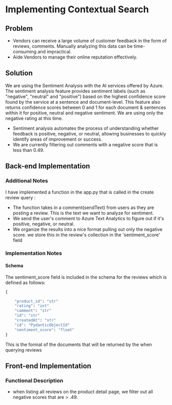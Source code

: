 # Implementing Contextual Search
## Problem
- Vendors can receive a large volume of customer feedback in the form of reviews, comments. Manually analyzing this data can be time-consuming and impractical.
- Aide Vendors to manage their online reputation effectively.
## Solution
We are using the Sentiment Analysis with the AI services offered by Azure. The sentiment analysis feature provides sentiment labels (such as "negative", "neutral" and "positive") based on the highest confidence score found by the service at a sentence and document-level. This feature also returns confidence scores between 0 and 1 for each document & sentences within it for positive, neutral and negative sentiment.  We are using only the negative rating at this time.
- Sentiment analysis automates the process of understanding whether feedback is positive, negative, or neutral, allowing businesses to quickly identify areas of improvement or success.
- We are currently filtering out comments with a negative score that is less than 0.49.

## Back-end Implementation
### Additional Notes 
I have implemented a function in the app.py that is called in the create review query :
- The function takes in a comment(sendText) from users as they are posting a review. This is the text we want to analyze for sentiment.
- We send the user's comment to Azure Text Analytics to figure out if it's positive, negative, or neutral.
- We organize the results into a nice format pulling out only the negative score. we store this in the review's collection in the  'sentiment_score' field

### Implementation Notes

#### Schema
The sentiment_score field is included in the schema for the reviews which is defined as follows:

```python
{

    "product_id": "str"
    "rating": "int"
    "comment": "str"
    "id": "str"
    "createdAt": "str"
    "id": "PydanticObjectId"
    "sentiment_score": "float"
}
```

This is the format of the documents that will be returned by the
when querying reviews


## Front-end Implementation
### Functional Description
* when listing all reviews on the product detail page, we filter out all negative scores that are > .49.

